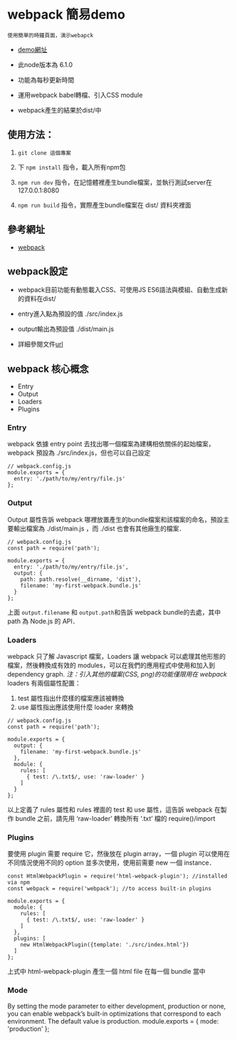 # webpack 簡易demo
`使用簡單的時鐘頁面，演示webapck`

* [demo網址](https://nicehorse06.github.io/webpack_example_clock/dist/)

* 此node版本為 6.1.0

* 功能為每秒更新時間

* 運用webpack babel轉檔、引入CSS module

* webpack產生的結果於dist/中

## 使用方法：

1. `git clone 這個專案`

2. 下 `npm install` 指令，載入所有npm包

3. `npm run dev` 指令，在記憶體裡產生bundle檔案，並執行測試server在 127.0.0.1:8080

4. `npm run build` 指令，實際產生bundle檔案在 dist/ 資料夾裡面

## 參考網址
* [webpack](https://webpack.js.org/concepts/)

## webpack設定

* webpack目前功能有動態載入CSS、可使用JS ES6語法與模組、自動生成新的資料在dist/

* entry進入點為預設的值 ./src/index.js

* output輸出為預設值 ./dist/main.js

* 詳細參閱文件[url](https://webpack.js.org/concepts/)

## webpack 核心概念
* Entry
* Output
* Loaders
* Plugins

### Entry
webpack 依據 entry point 去找出哪一個檔案為建構相依關係的起始檔案，webpack 預設為 ./src/index.js，但也可以自己設定
```
// webpack.config.js
module.exports = {
  entry: './path/to/my/entry/file.js'
};
```

### Output
Output 屬性告訴 webpack 哪裡放置產生的bundle檔案和該檔案的命名，預設主要輸出檔案為 ./dist/main.js ，而 ./dist 也會有其他廠生的檔案．
```
// webpack.config.js
const path = require('path');

module.exports = {
  entry: './path/to/my/entry/file.js',
  output: {
    path: path.resolve(__dirname, 'dist'),
    filename: 'my-first-webpack.bundle.js'
  }
};
```
上面 `output.filename` 和 `output.path`和告訴 webpack bundle的去處，其中path 為 Node.js 的 API．

### Loaders
webpack 只了解 Javascript 檔案，Loaders 讓 webpack 可以處理其他形態的檔案，然後轉換成有效的 modules，可以在我們的應用程式中使用和加入到dependency graph.
*注：引入其他的檔案(CSS, png)的功能僅限用在 webpack*
loaders 有兩個屬性配置：

1. test 屬性指出什麼樣的檔案應該被轉換
2. use 屬性指出應該使用什麼 loader 來轉換
```
// webpack.config.js
const path = require('path');

module.exports = {
  output: {
    filename: 'my-first-webpack.bundle.js'
  },
  module: {
    rules: [
      { test: /\.txt$/, use: 'raw-loader' }
    ]
  }
};
```

以上定義了 rules 屬性和 rules 裡面的 test 和 use 屬性，這告訴 webpack 在製作 bundle 之前，請先用 ‘raw-loader’ 轉換所有 ‘.txt’ 檔的 require()/import

### Plugins
要使用 plugin 需要 require 它，然後放在 plugin array，一個 plugin 可以使用在不同情況使用不同的 option 並多次使用，使用前需要 new 一個 instance．
```
const HtmlWebpackPlugin = require('html-webpack-plugin'); //installed via npm
const webpack = require('webpack'); //to access built-in plugins

module.exports = {
  module: {
    rules: [
      { test: /\.txt$/, use: 'raw-loader' }
    ]
  },
  plugins: [
    new HtmlWebpackPlugin({template: './src/index.html'})
  ]
};
```
上式中 html-webpack-plugin 產生一個 html file 在每一個 bundle 當中

### Mode
By setting the mode parameter to either development, production or none, you can enable webpack’s built-in optimizations that correspond to each environment. The default value is production.
module.exports = {
  mode: 'production'
};
